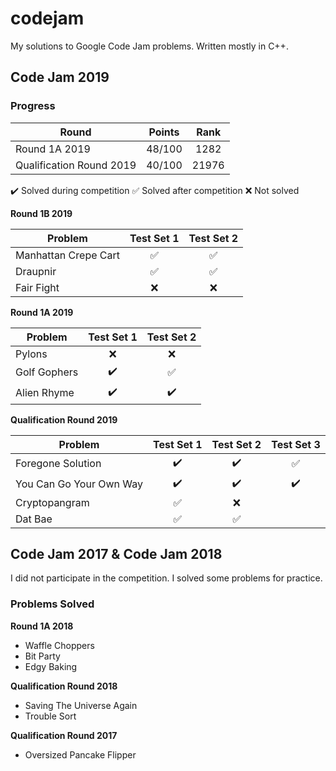 # codejam

My solutions to Google Code Jam problems. Written mostly in C++.

## Code Jam 2019

### Progress

| Round                    | Points | Rank  |
|--------------------------|:------:|:-----:|
| Round 1A 2019            | 48/100 | 1282  |
| Qualification Round 2019 | 40/100 | 21976 |

:heavy_check_mark: Solved during competition
:white_check_mark: Solved after competition
:x: Not solved

**Round 1B 2019**

| Problem                  | Test Set 1       | Test Set 2       |
|--------------------------|:----------------:|:----------------:|
| Manhattan Crepe Cart     |:white_check_mark:|:white_check_mark:|
| Draupnir                 |:white_check_mark:|:white_check_mark:|
| Fair Fight               |:x:               |:x:               |

**Round 1A 2019**

| Problem                  | Test Set 1       | Test Set 2       |
|--------------------------|:----------------:|:----------------:|
| Pylons                   |:x:               |:x:               |
| Golf Gophers             |:heavy_check_mark:|:white_check_mark:|
| Alien Rhyme              |:heavy_check_mark:|:heavy_check_mark:|

**Qualification Round 2019**

| Problem                  | Test Set 1       | Test Set 2       | Test Set 3       |
|--------------------------|:----------------:|:----------------:|:----------------:|
| Foregone Solution        |:heavy_check_mark:|:heavy_check_mark:|:white_check_mark:|
| You Can Go Your Own Way  |:heavy_check_mark:|:heavy_check_mark:|:heavy_check_mark:|
| Cryptopangram            |:white_check_mark:|:x:               |                  |
| Dat Bae                  |:white_check_mark:|:white_check_mark:|                  |

## Code Jam 2017 & Code Jam 2018
I did not participate in the competition. I solved some problems for practice.

### Problems Solved

**Round 1A 2018**
  * Waffle Choppers
  * Bit Party
  * Edgy Baking

**Qualification Round 2018**
  * Saving The Universe Again
  * Trouble Sort

**Qualification Round 2017**
  * Oversized Pancake Flipper

